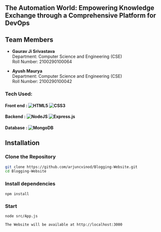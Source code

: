 
## The Automation World: Empowering Knowledge Exchange through a Comprehensive Platform for DevOps 
## Team Members

- **Gaurav Ji Srivastava**  
  Department: Computer Science and Engineering (CSE)  
  Roll Number: 2100290100064

- **Ayush Maurya**  
  Department: Computer Science and Engineering (CSE)  
  Roll Number: 2100290100042
### Tech Used:
#### Front end : ![HTML5](https://img.shields.io/badge/html5-%23E34F26.svg?style=flat&logo=html5&logoColor=white) ![CSS3](https://img.shields.io/badge/css3-%231572B6.svg?style=flat&logo=css3&logoColor=white) 
#### Backend : ![NodeJS](https://img.shields.io/badge/node.js-6DA55F?style=flat&logo=node.js&logoColor=white) ![Express.js](https://img.shields.io/badge/express.js-%23404d59.svg?style=flat&logo=express&logoColor=%2361DAFB)
#### Database : ![MongoDB](https://img.shields.io/badge/MongoDB-%234ea94b.svg?style=flat&logo=mongodb&logoColor=white) <br />

## Installation

### Clone the Repository

```bash
git clone https://github.com/arjuncvinod/Blogging-Website.git
cd Blogging-Website
```
### Install dependencies
```console 
npm install
```
### Start
```console
node src/App.js
```
```sh
The Website will be available at http://localhost:3000
```
